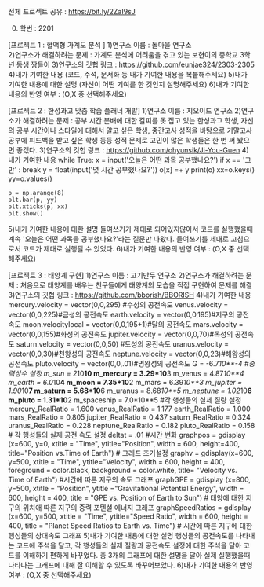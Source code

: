 전체 프로젝트 공유 : https://bit.ly/2ZaI9sJ

0. 학번 : 2201

[프로젝트 1 : 혈액형 가계도 분석 ]
1)연구소 이름 : 돌마을 연구소  
2)연구소가 해결하려는 문제 : 가계도 분석에 어려움을 겪고 있는 보현이의 중학교 3학년 동생 짱돌이
3)연구소의 깃헙 링크 : https://github.com/eunjae324/2303-2305
4)내가 기여한 내용
(코드, 주석, 문서화 등 내가 기여한 내용을 복붙해주세요)
5)내가 기여한 내용에 대한 설명
(자신이 어떤 기여를 한 것인지 설명해주세요)
6)내가 기여한 내용의 반영 여부 : (O,X 중 선택해주세요)

[프로젝트 2 : 한성과고 맞춤 학습 플래너 개발]
1)연구소 이름 : 지오이드 연구소
2)연구소가 해결하려는 문제 : 공부 시간 분배에 대한 갈피를 못 잡고 있는 한성과고 학생, 자신의 공부 시간이나 스타일에 대해서 알고 싶은 학생,
중간고사 성적을 바탕으로 기말고사 공부에 피드백을 받고 싶은 학생 등등 성적 문제로 고민이 많은 학생들은 한 번 써 봤으면 좋겠다.
3)연구소의 깃헙 링크 : https://github.com/ohyunsik/Ji-You-Guen
4)내가 기여한 내용
while True:
    x = input('오늘은 어떤 과목 공부했나요?')
    if x == '그만' :
        break
    y = float(input('몇 시간 공부했나요?'))
    o[x] =+ y
    print(o)
    xx=o.keys()
    yy=o.values()

    p = np.arange(8)
    plt.bar(p, yy)
    plt.xticks(p, xx)
    plt.show()
5)내가 기여한 내용에 대한 설명
들여쓰기가 제대로 되어있지않아서 코드를 실행했을때 계속 '오늘은 어떤 과목을 공부했나요?'라는 질문만 나왔다. 들여쓰기를 제대로 고침으로서 코드가 제대로 실행될 수 있었다. 
6)내가 기여한 내용의 반영 여부 : (O,X 중 선택해주세요)

[프로젝트 3 : 태양계 구현]
1)연구소 이름 : 고기만두 연구소 
2)연구소가 해결하려는 문제 : 처음으로 태양계를 배우는 친구들에게 태양계의 모습을 직접 구현하여 문제를 해결
3)연구소의 깃헙 링크 : https://github.com/bborish/BBORISH
4)내가 기여한 내용
mercury.velocity = vector(0,0,295) #수성의 공전속도
venus.velocity = vector(0,0,225)#금성의 공전속도
earth.velocity = vector(0,0,195)#지구의 공전속도
moon.velocitylocal = vector(0,0,195+1)#달의 공전속도
mars.velocity = vector(0,0,155)#화성의 공전속도
jupiter.velocity = vector(0,0,70)#목성의 공전속도
saturn.velocity = vector(0,0,50) #토성의 공전속도 
uranus.velocity = vector(0,0,30)#천왕성의 공전속도
neptune.velocity = vector(0,0,23)#해왕성의 공전속도
pluto.velocity = vector(0,0,.01)#명왕성의 공전속도
G = -6.7*10**-4 #중력상수 설정
m_sun = 2*10**10
m_mercury = 3.29*10**3
m_venus = 4.87*10**4
m_earth = 6.0*10**4
m_moon = 7.35*10**2
m_mars = 6.39*10**3
m_jupiter = 1.90*10**7
m_saturn = 5.68*10**6
m_uranus = 8.68*10**5
m_neptune = 1.02*10**6
m_pluto = 1.31*10**2
m_spaceship =  7.0*10**5 #각 행성들의 실제 질량 설정
mercury_RealRatio = 1.600
venus_RealRatio = 1.177
earth_RealRatio = 1.000
mars_RealRatio = 0.805
jupiter_RealRatio = 0.437
saturn_RealRatio = 0.324
uranus_RealRatio = 0.228
neptune_RealRatio = 0.182
pluto_RealRatio = 0.158 # 각 행성들의 실제 공전 속도 설정
deltat = .01 #시간 변화
graphpos = gdisplay (x=600, y=0, xtitle = "Time", ytitle="Position", width = 600, height=400, title="Position vs.Time of Earth") # 그래프 초기설정
graphv = gdisplay(x=600, y=500, xtitle = "Time", ytitle="Velocity", width = 600, height = 400, foreground = color.black, background = color.white, title= "Velocity vs. Time of Earth") #시간에 따른 지구의 속도 그래프
graphGPE = gdisplay (x=800, y=500, xtitle = "Position", ytitle ="Gravitational Potential Energy", width = 600, height = 400, title = "GPE vs. Position of Earth to Sun") # 태양에 대한 지구의 위치애 따른 지구의 중력 포텐셜 에너지 그래프
graphSpeedRatios = gdisplay (x=600, y=500, xtitle = "Time", ytitle="Speed Ratio", width = 600, height = 400, title = "Planet Speed Ratios to Earth vs. Time") # 시간에 따른 지구에 대한 행성들의 상대속도 그래프 
5)내가 기여한 내용에 대한 설명
행성들의 공전속도를 나타내는 코드에 주석을 달고, 각 행성들의 실제 질량과 공전속도 설정에 대한 주석을 달아 코드를 이해하기 편하게 바꾸었다. 총 3개의 그래프에 대한 설명을 달아 실제 실행했을때 나타나는 그래프에 대해 잘 이해할 수 있도록 바꾸어보았다. 
6)내가 기여한 내용의 반영 여부 : (O,X 중 선택해주세요)

